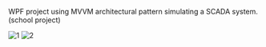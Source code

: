 WPF project using MVVM architectural pattern simulating a SCADA system. (school project)

![1](https://github.com/Drxy0/WPF-MVVM/assets/87530056/db87dd65-5d4f-4ae0-b5f6-66279a4fafb4)
![2](https://github.com/Drxy0/WPF-MVVM/assets/87530056/727224f3-ee4f-4b06-b13b-e31fd58aee7e)
